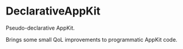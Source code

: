 # DeclarativeAppKit

Pseudo-declarative AppKit.

Brings some small QoL improvements to programmatic AppKit code.
